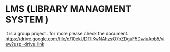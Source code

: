# LMS (LIBRARY MANAGMENT SYSTEM )
it is a group project . 
for more please check the document.
https://drive.google.com/file/d/10ekUDTIlKwNAhzsO7pZDguF5DwiuApb5/view?usp=drive_link
